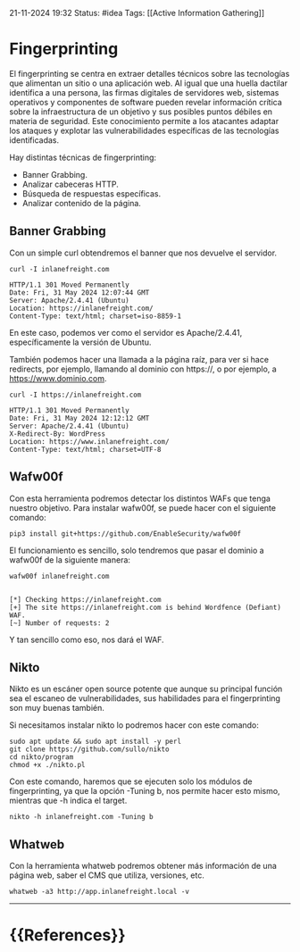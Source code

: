 21-11-2024 19:32
Status: #idea
Tags: [[Active Information Gathering]]

# Fingerprinting

El fingerprinting se centra en extraer detalles técnicos sobre las tecnologías que alimentan un sitio o una aplicación web. Al igual que una huella dactilar identifica a una persona, las firmas digitales de servidores web, sistemas operativos y componentes de software pueden revelar información crítica sobre la infraestructura de un objetivo y sus posibles puntos débiles en materia de seguridad. Este conocimiento permite a los atacantes adaptar los ataques y explotar las vulnerabilidades específicas de las tecnologías identificadas.

Hay distintas técnicas de fingerprinting:
- Banner Grabbing.
- Analizar cabeceras HTTP.
- Búsqueda de respuestas específicas.
- Analizar contenido de la página.


## Banner Grabbing

Con un simple curl obtendremos el banner que nos devuelve el servidor.

```shell-session
curl -I inlanefreight.com

HTTP/1.1 301 Moved Permanently
Date: Fri, 31 May 2024 12:07:44 GMT
Server: Apache/2.4.41 (Ubuntu)
Location: https://inlanefreight.com/
Content-Type: text/html; charset=iso-8859-1
```

En este caso, podemos ver como el servidor es Apache/2.4.41, específicamente la versión de Ubuntu. 

También podemos hacer una llamada a la página raíz, para ver si hace redirects, por ejemplo, 
llamando al dominio con https://, o por ejemplo, a https://www.dominio.com.

```shell-session
curl -I https://inlanefreight.com

HTTP/1.1 301 Moved Permanently
Date: Fri, 31 May 2024 12:12:12 GMT
Server: Apache/2.4.41 (Ubuntu)
X-Redirect-By: WordPress
Location: https://www.inlanefreight.com/
Content-Type: text/html; charset=UTF-8
```
## Wafw00f

Con esta herramienta podremos detectar los distintos WAFs que tenga nuestro objetivo. Para instalar wafw00f, se puede hacer con el siguiente comando:

```shell-session
pip3 install git+https://github.com/EnableSecurity/wafw00f
```

El funcionamiento es sencillo, solo tendremos que pasar el dominio a wafw00f de la siguiente manera:

```shell-session
wafw00f inlanefreight.com


[*] Checking https://inlanefreight.com
[+] The site https://inlanefreight.com is behind Wordfence (Defiant) WAF.
[~] Number of requests: 2
```

Y tan sencillo como eso, nos dará el WAF.

## Nikto

Nikto es un escáner open source potente que aunque su principal función sea el escaneo de vulnerabilidades, sus habilidades para el fingerprinting son muy buenas también.

Si necesitamos instalar nikto lo podremos hacer con este comando:

```shell-session
sudo apt update && sudo apt install -y perl
git clone https://github.com/sullo/nikto
cd nikto/program
chmod +x ./nikto.pl
```

Con este comando, haremos que se ejecuten solo los módulos de fingerprinting, ya que la opción -Tuning b, nos permite hacer esto mismo, mientras que -h indica el target.

```shell-session
nikto -h inlanefreight.com -Tuning b
```

## Whatweb

Con la herramienta whatweb podremos obtener más información de una página web, saber el CMS que utiliza, versiones, etc.

```shell-session
whatweb -a3 http://app.inlanefreight.local -v
```



---
# {{References}}